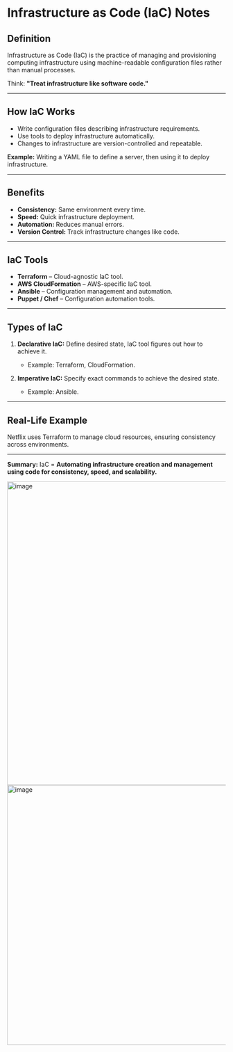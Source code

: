 # Infrastructure as Code (IaC) Notes

## Definition

Infrastructure as Code (IaC) is the practice of managing and provisioning computing infrastructure using machine-readable configuration files rather than manual processes.

Think: **"Treat infrastructure like software code."**

---

## How IaC Works

* Write configuration files describing infrastructure requirements.
* Use tools to deploy infrastructure automatically.
* Changes to infrastructure are version-controlled and repeatable.

**Example:** Writing a YAML file to define a server, then using it to deploy infrastructure.

---

## Benefits

* **Consistency:** Same environment every time.
* **Speed:** Quick infrastructure deployment.
* **Automation:** Reduces manual errors.
* **Version Control:** Track infrastructure changes like code.

---

## IaC Tools

* **Terraform** – Cloud-agnostic IaC tool.
* **AWS CloudFormation** – AWS-specific IaC tool.
* **Ansible** – Configuration management and automation.
* **Puppet / Chef** – Configuration automation tools.

---

## Types of IaC

1. **Declarative IaC:** Define desired state, IaC tool figures out how to achieve it.

   * Example: Terraform, CloudFormation.
2. **Imperative IaC:** Specify exact commands to achieve the desired state.

   * Example: Ansible.

---

## Real-Life Example

Netflix uses Terraform to manage cloud resources, ensuring consistency across environments.

---

**Summary:**
IaC = **Automating infrastructure creation and management using code for consistency, speed, and scalability.**


<img width="1250" height="698" alt="image" src="https://github.com/user-attachments/assets/08cff9ae-92ac-4459-a5c1-0dd1cc351785" />

<img width="1203" height="598" alt="image" src="https://github.com/user-attachments/assets/d9009447-ed41-4f50-a170-1f77b1a5f3bf" />

